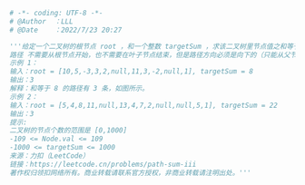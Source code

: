 
<BlogInfo id="1217" title="142.路径总和 III" author="白日梦想猿" pv=0 read_times=0 pre_cost_time="0分30秒" category="leetcode" tag_list="['leetcode']" create_time="2022.07.23 20:27:38" update_time="2022.08.01 18:18:32" />

```python
# -*- coding: UTF-8 -*-                            
# @Author  ：LLL                         
# @Date    ：2022/7/23 20:27  

'''给定一个二叉树的根节点 root ，和一个整数 targetSum ，求该二叉树里节点值之和等于 targetSum 的 路径 的数目。
路径 不需要从根节点开始，也不需要在叶子节点结束，但是路径方向必须是向下的（只能从父节点到子节点）。
示例 1：
输入：root = [10,5,-3,3,2,null,11,3,-2,null,1], targetSum = 8
输出：3
解释：和等于 8 的路径有 3 条，如图所示。
示例 2：
输入：root = [5,4,8,11,null,13,4,7,2,null,null,5,1], targetSum = 22
输出：3
提示:
二叉树的节点个数的范围是 [0,1000]
-109 <= Node.val <= 109 
-1000 <= targetSum <= 1000 
来源：力扣（LeetCode）
链接：https://leetcode.cn/problems/path-sum-iii
著作权归领扣网络所有。商业转载请联系官方授权，非商业转载请注明出处。'''





















```
